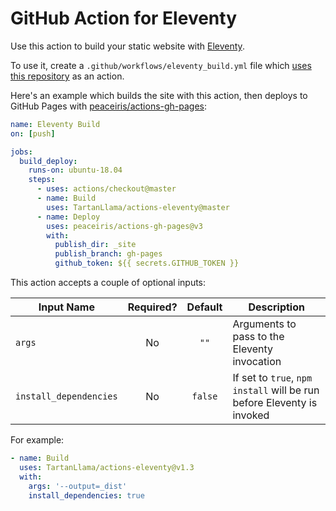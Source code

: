 # GitHub Action for Eleventy

Use this action to build your static website with [Eleventy](https://www.11ty.io/).

To use it, create a `.github/workflows/eleventy_build.yml` file which [uses this repository](https://help.github.com/en/articles/workflow-syntax-for-github-actions#jobsjob_idsteps) as an action.

Here's an example which builds the site with this action, then deploys to GitHub Pages with [peaceiris/actions-gh-pages](https://github.com/peaceiris/actions-gh-pages):

```yaml
name: Eleventy Build
on: [push]

jobs:
  build_deploy:
    runs-on: ubuntu-18.04
    steps:
      - uses: actions/checkout@master
      - name: Build
        uses: TartanLlama/actions-eleventy@master
      - name: Deploy
        uses: peaceiris/actions-gh-pages@v3
        with:
          publish_dir: _site 
          publish_branch: gh-pages
          github_token: ${{ secrets.GITHUB_TOKEN }}
```

This action accepts a couple of optional inputs:

| Input Name             | Required? | Default | Description                                                            |
| ---------------------- | :-------: | :-----: | ---------------------------------------------------------------------- |
| `args`                 |    No     |  `""`   | Arguments to pass to the Eleventy invocation                           |
| `install_dependencies` |    No     | `false` | If set to `true`, `npm install` will be run before Eleventy is invoked |

For example:

```yaml
- name: Build
  uses: TartanLlama/actions-eleventy@v1.3
  with:
    args: '--output=_dist'
    install_dependencies: true
```
